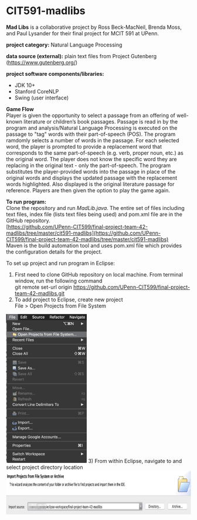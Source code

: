 # CIT591-madlibs

**Mad Libs** is a collaborative project by Ross Beck-MacNeil, Brenda Moss, and Paul Lysander for their final project for MCIT 591 at UPenn.

**project category:** Natural Language Processing

**data source (external):** plain text files from Project Gutenberg (https://www.gutenberg.org/)


**project software components/libraries:**  
- JDK 10+  
- Stanford CoreNLP  
- Swing (user interface)

**Game Flow**  
Player is given the opportunity to select a passage from an offering of well-known literature or children’s book passages. Passage is read in by the program and analysis/Natural Language Processing is executed on the passage to "tag" words with their part-of-speech (POS). The program ramdomly selects a number of words in the passage. For each selected word, the player is prompted to provide a replacement word that corresponds to the same part-of-speech (e.g. verb, proper noun, etc.) as the original word.
The player does not know the specific word they are replacing in the original text - only the part-of-speech. The program substitutes the player-provided words into the passage in place of the original words and displays the updated passage with the replacement words highlighted.  Also displayed is the original literature passage for reference. Players are then given the option to play the game again.

**To run program:**   
Clone the repository and run *MadLib.java*. The entire set of files including text files, index file (lists text files being used) and pom.xml file are in the GitHub repository.  
[https://github.com/UPenn-CIT599/final-project-team-42-madlibs/tree/master/cit591-madlibs](https://github.com/UPenn-CIT599/final-project-team-42-madlibs/tree/master/cit591-madlibs)  
Maven is the build automation tool and uses pom.xml file which provides the configuration details for the project.

To set up project and run program in Eclipse:  
1) First need to clone GitHub repository on local machine. From terminal window, run the following command  
git remote set-url origin https://github.com/UPenn-CIT599/final-project-team-42-madlibs.git
2) To add project to Eclipse, create new project  
File > Open Projects from File System  
<img src="https://github.com/UPenn-CIT599/final-project-team-42-madlibs/blob/master/screenshots/Eclipse_-_screenshot_1.jpg" width="220"/>
3) From within Eclipse, navigate to and select project directory location  
<img src="https://github.com/UPenn-CIT599/final-project-team-42-madlibs/blob/master/screenshots/Eclipse_-_screenshot_2.jpg" height="120" />








